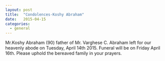 ```yaml
---
layout: post
title:  "Condolences-Koshy Abraham"
date:   2015-04-15
categories: 
  - general
---
```


Mr.Koshy Abraham (90) father of Mr. Varghese C. Abraham left for our heavenly abode on Tuesday, April 14th 2015. Funeral will be on Friday April 16th. Please uphold the bereaved family in your prayers. 